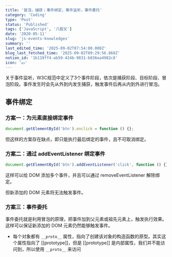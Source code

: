 ```yaml
---
title: '冒泡，捕获；事件绑定，事件监听，事件委托'
category: 'Coding'
type: 'Post'
status: 'Published'
tags: ['JavaScript', '八股文']
date: '2020-05-11'
slug: 'js-events-knowledges'
summary: ''
last_edited_time: '2025-09-02T07:54:00.000Z'
blog_last_fetched_time: '2025-09-02T09:29:56.868Z'
notion_id: '1b119ff4-ab59-424b-9831-b836ea4982c8'
icon: '💷'
---
```


关于事件监听，W3C规范中定义了3个事件阶段，依次是捕获阶段、目标阶段、冒泡阶段。事件发生时会先从外到内发生捕获，触发事件后再从内到外进行冒泡。

## 事件绑定

### 方案一：为元素直接绑定事件

```javascript
document.getElementById('btn').onclick = function () {};
```

但这样的方案存在缺点，即只能执行最后绑定的事件，且不可取消绑定。

### 方案二：通过 addEventListener 绑定事件

```javascript
document.getElementById('btn').addEventListener('click', function () {});
```

这样可以给 DOM 添加多个事件，并且可以通过 removeEventListener 解除绑定。

但新添加的 DOM 元素将无法触发事件。

### 方案三：事件委托

事件委托就是利用冒泡的原理，把事件加到父元素或祖先元素上，触发执行效果。这样可以保证新添加的 DOM 元素仍然能够触发事件。

- 每个对象都有 `__proto__` 属性，指向了创建该对象的构造函数的原型。其实这个属性指向了 [[prototype]]，但是 [[prototype]] 是内部属性，我们并不能访问到，所以使用 `__proto__` 来访问
